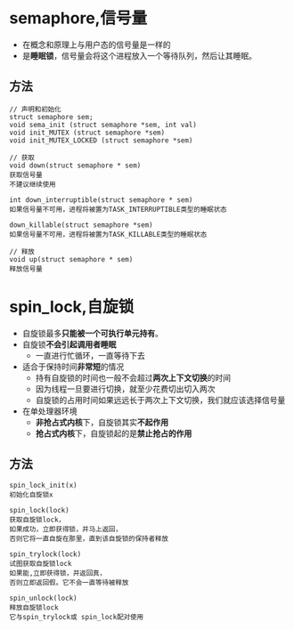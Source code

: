 # semaphore,信号量
- 在概念和原理上与用户态的信号量是一样的
- 是**睡眠锁**，信号量会将这个进程放入一个等待队列，然后让其睡眠。

## 方法
```
// 声明和初始化
struct semaphore sem;
void sema_init (struct semaphore *sem, int val)
void init_MUTEX (struct semaphore *sem)
void init_MUTEX_LOCKED (struct semaphore *sem)

// 获取
void down(struct semaphore * sem) 
获取信号量
不建议继续使用

int down_interruptible(struct semaphore * sem)
如果信号量不可用，进程将被置为TASK_INTERRUPTIBLE类型的睡眠状态

down_killable(struct semaphore *sem)
如果信号量不可用，进程将被置为TASK_KILLABLE类型的睡眠状态

// 释放
void up(struct semaphore * sem)
释放信号量
```

# spin_lock,自旋锁
- 自旋锁最多**只能被一个可执行单元持有**。
- 自旋锁**不会引起调用者睡眠**
	- 一直进行忙循环，一直等待下去
- 适合于保持时间**非常短**的情况
	- 持有自旋锁的时间也一般不会超过**两次上下文切换**的时间
	- 因为线程一旦要进行切换，就至少花费切出切入两次
	- 自旋锁的占用时间如果远远长于两次上下文切换，我们就应该选择信号量
- 在单处理器环境
	- **非抢占式内核**下，自旋锁其实**不起作用**
	- **抢占式内核**下，自旋锁起的是**禁止抢占的作用**

## 方法
```
spin_lock_init(x)
初始化自旋锁x

spin_lock(lock)
获取自旋锁lock，
如果成功，立即获得锁，并马上返回，
否则它将一直自旋在那里，直到该自旋锁的保持者释放

spin_trylock(lock)
试图获取自旋锁lock
如果能,立即获得锁，并返回真，
否则立即返回假。它不会一直等待被释放

spin_unlock(lock)
释放自旋锁lock
它与spin_trylock或 spin_lock配对使用
```